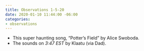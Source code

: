 ```yaml
---
title: Observations 1-5-20
date: 2020-01-10 11:44:00 -06:00
categories:
- observations
---
```


- This super haunting song, “Potter’s Field” by Alice Swoboda.
- The sounds on *3:47 EST* by Klaatu (via Dad).